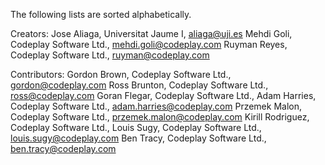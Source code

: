 The following lists are sorted alphabetically.

Creators:
Jose Aliaga, Universitat Jaume I, <aliaga@uji.es>
Mehdi Goli, Codeplay Software Ltd., <mehdi.goli@codeplay.com>
Ruyman Reyes, Codeplay Software Ltd., <ruyman@codeplay.com>

Contributors:
Gordon Brown, Codeplay Software Ltd.,  <gordon@codeplay.com>
Ross Brunton, Codeplay Software Ltd., <ross@codeplay.com>
Goran Flegar, Codeplay Software Ltd.,
Adam Harries, Codeplay Software Ltd.,  <adam.harries@codeplay.com>
Przemek Malon, Codeplay Software Ltd., <przemek.malon@codeplay.com>
Kirill Rodriguez, Codeplay Software Ltd., 
Louis Sugy, Codeplay Software Ltd., <louis.sugy@codeplay.com>
Ben Tracy, Codeplay Software Ltd., <ben.tracy@codeplay.com>
